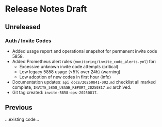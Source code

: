# Release Notes Draft

## Unreleased

### Auth / Invite Codes
- Added usage report and operational snapshot for permanent invite code 5858.
- Added Prometheus alert rules (`monitoring/invite_code_alerts.yml`) for:
  - Excessive unknown invite code attempts (critical)
  - Low legacy 5858 usage (<5% over 24h) (warning)
  - Low adoption of new codes in first hour (info)
- Documentation updates: `api docs/20250841-002.md` checklist all marked complete, `INVITE_5858_USAGE_REPORT_20250817.md` archived.
- Git tag created: `invite-5858-ops-20250817`.

## Previous
...existing code...